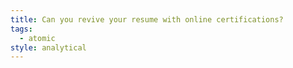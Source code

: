 ```yaml
---
title: Can you revive your resume with online certifications?
tags:
  - atomic
style: analytical
---
```

